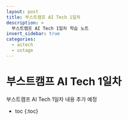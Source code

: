 ```yaml
---
layout: post
title: 부스트캠프 AI Tech 1일차
description: >
  부스트캠프 AI Tech 1일차 학습 노트
invert_sidebar: true
categories:
  - aitech
  - ustage
---
```


# 부스트캠프 AI Tech 1일차

부스트캠프 AI Tech 1일차
내용 추가 예정

* toc
{:toc}
